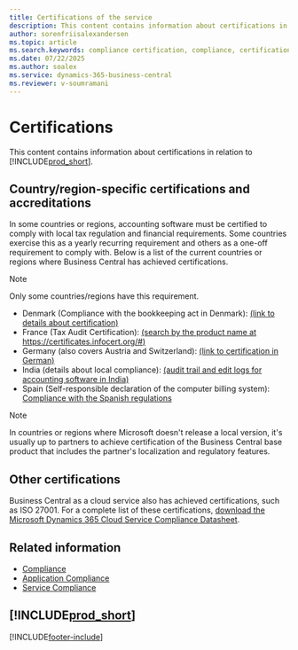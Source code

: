 ```yaml
---
title: Certifications of the service
description: This content contains information about certifications in relation to Business Central, such as region-specific certifications and accreditations.
author: sorenfriisalexandersen
ms.topic: article
ms.search.keywords: compliance certification, compliance, certifications
ms.date: 07/22/2025
ms.author: soalex
ms.service: dynamics-365-business-central
ms.reviewer: v-soumramani
---
```


# Certifications

This content contains information about certifications in relation to [!INCLUDE[prod_short](../includes/prod_short.md)].  

## Country/region-specific certifications and accreditations

In some countries or regions, accounting software must be certified to comply with local tax regulation and financial requirements. Some countries exercise this as a yearly recurring requirement and others as a one-off requirement to comply with. Below is a list of the current countries or regions where Business Central has achieved certifications.

> [!NOTE]
> Only some countries/regions have this requirement.

- Denmark (Compliance with the bookkeeping act in Denmark): [(link to details about certification)](../localfunctionality/denmark/compliance-denmark.md)
- France (Tax Audit Certification): [(search by the product name at https://certificates.infocert.org/#)](https://certificates.infocert.org/#)  
- Germany (also covers Austria and Switzerland): [(link to certification in German)](https://swb.bdo.de/certificate/MS_D365BC_PS_880_DE_2018)
- India (details about local compliance): [(audit trail and edit logs for accounting software in India)](../localfunctionality/india/india-audit-trail-edit-logs-accounting-software.md)
- Spain (Self-responsible declaration of the computer billing system): [Compliance with the Spanish regulations](localfunctionality/spain/compliance-self-responsible-declaration-billing-spain.md)

> [!NOTE]  
> In countries or regions where Microsoft doesn't release a local version, it's usually up to partners to achieve certification of the Business Central base product that includes the partner's localization and regulatory features.

## Other certifications

Business Central as a cloud service also has achieved certifications, such as ISO 27001. For a complete list of these certifications, [download the Microsoft Dynamics 365 Cloud Service Compliance Datasheet](https://aka.ms/d365-compliance-list).

## Related information

- [Compliance](compliance-overview.md)  
- [Application Compliance](compliance-application-compliance.md)  
- [Service Compliance](compliance-service-compliance.md)  

## [!INCLUDE[prod_short](../includes/free_trial_md.md)]  

[!INCLUDE[footer-include](../includes/footer-banner.md)]
